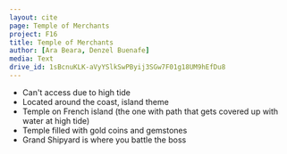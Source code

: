 ```yaml
---
layout: cite
page: Temple of Merchants
project: F16
title: Temple of Merchants
author: [Ara Beara, Denzel Buenafe]
media: Text
drive_id: 1sBcnuKLK-aVyYSlkSwPByij3SGw7F01g18UM9hEfDu8
---
```

- Can't access due to high tide
- Located around the coast, island theme
- Temple on French island (the one with path that gets covered up with water at high tide)
- Temple filled with gold coins and gemstones
- Grand Shipyard is where you battle the boss
